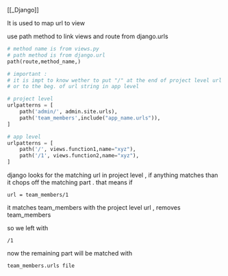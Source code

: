 [[_Django]]

It is used to map url to view 

use path method to link views and route from django.urls 

```python
# method name is from views.py
# path method is from django.url 
path(route,method_name,)
```

```python
# important :
# it is impt to know wether to put "/" at the end of project level url string 
# or to the beg. of url string in app level

# project level
urlpatterns = [
    path('admin/', admin.site.urls),
    path('team_members',include("app_name.urls")),
]

# app level
urlpatterns = [
    path('/', views.function1,name="xyz"),
    path('/1', views.function2,name="xyz"),
]
```

django looks for the matching url in project level , if anything matches than it chops off the matching part . 
that means if 

```
url = team_members/1
```

it matches team_members with the project level url , 
removes team_members 

so we left with 

```
/1
```

now the remaining part will be matched with 

```
team_members.urls file
```

